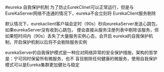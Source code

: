 #eureka 自我保护机制
为了防止EurekClinet可以正常运行，但是与EureKaServer网络不连通的情况下，eureka不会立刻将
EurekaClient服务剔除

默认情况下，eurekaclient客户端会定时（90s）秒向eurekaServer发送心跳包，如果eurekaServer没有收到心跳包，
便会直接从服务注册列表中剔除该服务，但如果短时间内（90s）丢失了大量服务实例心态，会开启
eureka的自我保护机制，开启保护机制以后将不会剔除服务实例

eurekaServer的自我保护模式是一种应对网络异常的安全保护措施，架构的哲学是：宁可同时保留所有微服务，也不
盲目剔除任何健康的微服务，使用自我保护模式可以是Eureka集群更加健壮与稳定